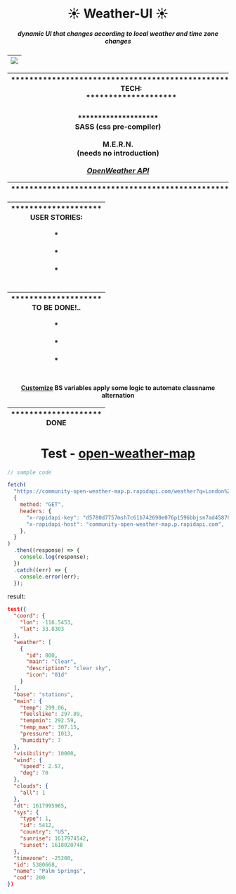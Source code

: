 # <center> 

 #  <center>☀️ Weather-UI ☀️
##### <center>dynamic UI that changes according to local weather and time zone changes

|<center><img src="https://media2.giphy.com/media/k8aCl2VvSeBlRvL7Yf/giphy.gif?cid=5e214886936f38bc795d75080a46c7c1c0ce7bdc0f88320b&rid=giphy.gif&ct=g">
|-


|<center> ***************************************************** <br> TECH: <br> ********************
|-


### <center>******************** <br>SASS (css pre-compiler) <br><br> M.E.R.N.<br>(needs no introduction) <br><br>[**_OpenWeather API_**](https://rapidapi.com/community/api/open-weather-map?endpoint=53aa6041e4b00287471a2b62)



|<center>***************************************************** 
|-

| <center>******************** <br> USER STORIES: <br> <br> *  <br><br> *  <br><br> *   <br><br> 
|-

|<center>******************** <br> TO BE DONE!..<br> <br>*  <br><br> *  <br><br> *   <br><br> 
|-

#### <center> [Customize](https://hackerthemes.com/kit/)  BS variables apply some logic to automate classname alternation

|<center>******************** <br> DONE
|-

# <center> Test - [open-weather-map](https://rapidapi.com/community/api/open-weather-map?endpoint=53aa6041e4b00287471a2b62)


```js
// sample code

fetch(
  "https://community-open-weather-map.p.rapidapi.com/weather?q=London%2Cuk&lat=0&lon=0&callback=test&id=2172797&lang=null&units=%22metric%22%20or%20%22imperial%22&mode=xml%2C%20html",
  {
    method: "GET",
    headers: {
      "x-rapidapi-key": "d5780d7757msh7c61b742690e076p1596bbjsn7ad45870345d",
      "x-rapidapi-host": "community-open-weather-map.p.rapidapi.com",
    },
  }
)
  .then((response) => {
    console.log(response);
  })
  .catch((err) => {
    console.error(err);
  });
```

result:

```json
test({
  "coord": {
    "lon": -116.5453,
    "lat": 33.8303
  },
  "weather": [
    {
      "id": 800,
      "main": "Clear",
      "description": "clear sky",
      "icon": "01d"
    }
  ],
  "base": "stations",
  "main": {
    "temp": 299.06,
    "feelslike": 297.89,
    "tempmin": 292.59,
    "temp_max": 307.15,
    "pressure": 1013,
    "humidity": 7
  },
  "visibility": 10000,
  "wind": {
    "speed": 2.57,
    "deg": 70
  },
  "clouds": {
    "all": 1
  },
  "dt": 1617995965,
  "sys": {
    "type": 1,
    "id": 5412,
    "country": "US",
    "sunrise": 1617974542,
    "sunset": 1618020748
  },
  "timezone": -25200,
  "id": 5380668,
  "name": "Palm Springs",
  "cod": 200
})
```
